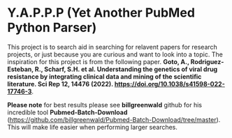 # Y.A.P.P.P (Yet Another PubMed Python Parser)

This project is to search aid in searching for relavent papers for research projects, or just because you are curious and want to look into a topic.
The inspiration for this project is from the following paper. **Goto, A., Rodriguez-Esteban, R., Scharf, S.H. et al. Understanding the genetics of viral drug resistance by integrating clinical data and mining of the scientific literature. Sci Rep 12, 14476 (2022). https://doi.org/10.1038/s41598-022-17746-3**.

**Please note**
for best results please see **billgreenwald** github for his incredible tool **Pubmed-Batch-Download** (https://github.com/billgreenwald/Pubmed-Batch-Download/tree/master). This will make life easier when performing larger searches.
